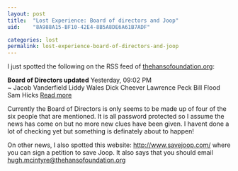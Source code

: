 ```yaml
---
layout: post
title:  "Lost Experience: Board of directors and Joop"
uid:	"8A988A15-BF10-42E4-8B5A8DE6A61B7ADF"

categories: lost
permalink: lost-experience-board-of-directors-and-joop
---
```

I just spotted the following on the RSS feed of <a href ="http://www.thehansofoundation.org/#section=bios">thehansofoundation.org</a>:

<b>Board of Directors updated</b>
Yesterday, 09:02 PM<br/>
~ Jacob Vanderfield  Liddy Wales  Dick Cheever  Lawrence Peck  Bill Flood  Sam Hicks <a href ="http://www.thehansofoundation.org/#section=bios">Read more</a>


Currently the Board of Directors is only seems to be made up of four of the six people that are mentioned. It is all password protected so I assume the news has come on but no more new clues have been given. I havent done a lot of checking yet but something is definately about to happen!

On other news, I also spotted this website: <a href="http://www.savejoop.com/">http://www.savejoop.com/</a> where you can sign a petition to save Joop. It also says that you should email <a href="mailto:hugh.mcintyre@thehansofoundation.org">hugh.mcintyre@thehansofoundation.org</a>